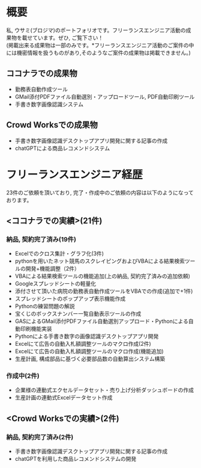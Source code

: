# 概要
私, ウサミ(ブロジマ)のポートフォリオです。フリーランスエンジニア活動の成果物を載せています。ぜひ, ご覧下さい！
<br>(掲載出来る成果物は一部のみです。*フリーランスエンジニア活動のご案件の中には機密情報を扱うものがあり,そのようなご案件の成果物は掲載できません。)

## ココナラでの成果物
+ 勤務表自動作成ツール
+ GMail添付PDFファイル自動選別・アップロードツール, PDF自動印刷ツール
+ 手書き数字画像認識システム

## Crowd Worksでの成果物
+ 手書き数字画像認識デスクトップアプリ開発に関する記事の作成
+ chatGPTによる商品レコメンドシステム

# フリーランスエンジニア経歴
23件のご依頼を頂いており, 完了・作成中のご依頼の内容は以下のようになっております。

## <ココナラでの実績>(21件)
### 納品, 契約完了済み(19件)
+ Excelでのクロス集計・グラフ化(3件)
+ pythonを用いたネット競馬のスクレイピングおよびVBAによる結果検索ツールの開発+機能調整（2件）
+ VBAによる結果検索ツールの機能追加(上の納品, 契約完了済みの追加依頼)
+ Googleスプレッドシートの軽量化
+ 添付させて頂いた病院の勤務表自動作成ツールをVBAでの作成(追加で+1件)
+ スプレッドシートのポップアップ表示機能作成
+ Pythonの練習問題の解説
+ 宝くじのボックスナンバー一覧自動表示ツールの作成
+ GASによるGMail添付PDFファイル自動選別アップロード・Pythonによる自動印刷機能実装
+ Pythonによる手書き数字の画像認識デスクトップアプリ開発
+ Excelにて広告の自動入札額調整ツールのマクロ作成(2件)
+ Excelにて広告の自動入札額調整ツールのマクロ作成(機能追加)
+ 生産計画, 構成部品に基づく必要部品数の自動算出システム構築
### 作成中(2件)
+ 企業様の連動式エクセルデータセット・売り上げ分析ダッシュボードの作成
+ 生産計画の連動式Excelデータセット作成

## <Crowd Worksでの実績>(2件)
### 納品, 契約完了済み(2件)
+ 手書き数字画像認識デスクトップアプリ開発に関する記事の作成
+ chatGPTを利用した商品レコメンドシステムの開発
